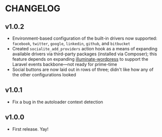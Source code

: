# CHANGELOG

## v1.0.2

* Environment-based configuration of the built-in drivers now supported: `facebook`, `twitter`, `google`, `linkedin`, `github`, and `bitbucket`
* Created `socialite_add_providers` action hook as a means of expanding available drivers via third-party packages (installed via Composer); this feature depends on expanding [illuminate-wordpress](https://github.com/withfatpanda/illuminate-wordpress) to support the Laravel events backbone&mdash;not ready for prime-time
* Social buttons are now laid out in rows of three; didn't like how any of the other configurations looked

## v1.0.1

* Fix a bug in the autoloader context detection

## v1.0.0

* First release. Yay!